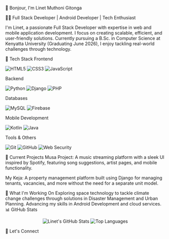 👋 Bonjour, I'm Linet Muthoni Gitonga

🧑‍💻 Full Stack Developer | Android Developer | Tech Enthusiast

I'm Linet, a passionate Full Stack Developer with expertise in web and mobile application development. I focus on creating scalable, efficient, and user-friendly solutions. Currently pursuing a B.Sc. in Computer Science at Kenyatta University (Graduating June 2026), I enjoy tackling real-world challenges through technology.

💼 Tech Stack
Frontend
<p> <img src="https://img.shields.io/badge/HTML5-E34F26?logo=html5&logoColor=white&style=for-the-badge" alt="HTML5" /> <img src="https://img.shields.io/badge/CSS3-1572B6?logo=css3&logoColor=white&style=for-the-badge" alt="CSS3" /> <img src="https://img.shields.io/badge/JavaScript-F7DF1E?logo=javascript&logoColor=black&style=for-the-badge" alt="JavaScript" /> </p>
Backend
<p> <img src="https://img.shields.io/badge/Python-3776AB?logo=python&logoColor=white&style=for-the-badge" alt="Python" /> <img src="https://img.shields.io/badge/Django-092E20?logo=django&logoColor=white&style=for-the-badge" alt="Django" /> <img src="https://img.shields.io/badge/PHP-777BB4?logo=php&logoColor=white&style=for-the-badge" alt="PHP" /> </p>
Databases
<p> <img src="https://img.shields.io/badge/MySQL-4479A1?logo=mysql&logoColor=white&style=for-the-badge" alt="MySQL" /> <img src="https://img.shields.io/badge/Firebase-FFCA28?logo=firebase&logoColor=black&style=for-the-badge" alt="Firebase" /> </p>
Mobile Development
<p> <img src="https://img.shields.io/badge/Kotlin-0095D5?logo=kotlin&logoColor=white&style=for-the-badge" alt="Kotlin" /> <img src="https://img.shields.io/badge/Java-007396?logo=java&logoColor=white&style=for-the-badge" alt="Java" /> </p>
Tools & Others
<p> <img src="https://img.shields.io/badge/Git-F05032?logo=git&logoColor=white&style=for-the-badge" alt="Git" /> <img src="https://img.shields.io/badge/Version%20Control-GitHub-181717?logo=github&logoColor=white&style=for-the-badge" alt="GitHub" /> <img src="https://img.shields.io/badge/Web%20Security-4682B4?logo=security&logoColor=white&style=for-the-badge" alt="Web Security" /> </p>
🚀 Current Projects
Musa Project: A music streaming platform with a sleek UI inspired by Spotify, featuring song suggestions, artist pages, and mobile functionality.

My Keja: A property management platform built using Django for managing tenants, vacancies, and more without the need for a separate unit model.

🔭 What I'm Working On
Exploring space technology to tackle climate change challenges through solutions in Disaster Management and Urban Planning.
Advancing my skills in Android Development and cloud services.
📊 GitHub Stats
<p align="center"> <img src="https://github-readme-stats.vercel.app/api?username=linetgitonga&show_icons=true&theme=radical" alt="Linet's GitHub Stats" /> <img src="https://github-readme-stats.vercel.app/api/top-langs/?username=BrianKasina&layout=compact&theme=radical" alt="Top Languages" /> </p>
💬 Let's Connect
